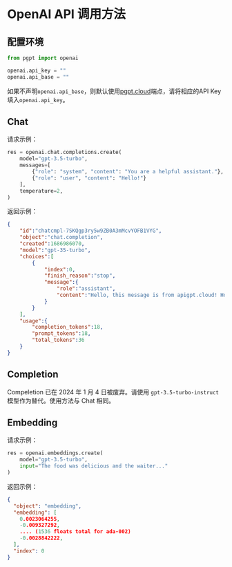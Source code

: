 # OpenAI API 调用方法

## 配置环境

```python
from pgpt import openai

openai.api_key = ""
openai.api_base = ""
```
如果不声明`openai.api_base`，则默认使用[pgpt.cloud](https://pgpt.cloud)端点，请将相应的API Key填入`openai.api_key`。


## Chat
请求示例：
```python
res = openai.chat.completions.create(
    model="gpt-3.5-turbo",
    messages=[
        {"role": "system", "content": "You are a helpful assistant."},
        {"role": "user", "content": "Hello!"}
    ],
    temperature=2,
)
```
返回示例：
```json
{
    "id":"chatcmpl-7SKQgp3ry5w9ZB0A3mMcvYOFB1VYG",
    "object":"chat.completion",
    "created":1686986070,
    "model":"gpt-35-turbo",
    "choices":[
        {
            "index":0,
            "finish_reason":"stop",
            "message":{
                "role":"assistant",
                "content":"Hello, this message is from apigpt.cloud! How may I assist you today?"
            }
        }
    ],
    "usage":{
        "completion_tokens":18,
        "prompt_tokens":18,
        "total_tokens":36
    }
}
```

## Completion
Compeletion 已在 2024 年 1 月 4 日被废弃。请使用 `gpt-3.5-turbo-instruct` 模型作为替代。使用方法与 Chat 相同。

## Embedding
请求示例：
```python
res = openai.embeddings.create(
    model="gpt-3.5-turbo",
    input="The food was delicious and the waiter..."
)
```
返回示例：
```json
{
  "object": "embedding",
  "embedding": [
    0.0023064255,
    -0.009327292,
    .... (1536 floats total for ada-002)
    -0.0028842222,
  ],
  "index": 0
}
```
